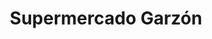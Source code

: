 ---
title: "Supermercado Garzón"
url: /san-cristobal/supermercado-garzon-avenida-guayana/
shop: Supermarkt
---